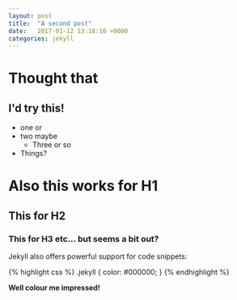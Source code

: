 ```yaml
---
layout: post
title:  "A second post"
date:   2017-01-12 13:18:10 +0000
categories: jekyll
---
```


Thought that
=

I'd try this!
-

* one or
* two maybe
  * Three or so
* Things?

# Also this works for H1
## This for H2
### This for H3 etc... but seems a bit out?

Jekyll also offers powerful support for code snippets:

{% highlight css %}
.jekyll {
  color: #000000;
}
{% endhighlight %}

__Well colour me impressed!__